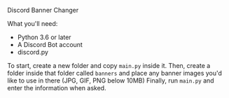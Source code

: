 Discord Banner Changer

What you'll need:
- Python 3.6 or later
- A Discord Bot account
- discord.py

To start, create a new folder and copy `main.py` inside it. 
Then, create a folder inside that folder called `banners` and place any banner images you'd like to use in there (JPG, GIF, PNG below 10MB)
Finally, run `main.py` and enter the information when asked.